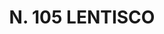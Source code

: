 ---
title: "N. 105 LENTISCO"
plant-name: "N. 105"
plant-number: "105"
plant-xml: "/assets/xml/plant105.xml"
plant-title: "N. 105 LENTISCO"
plant-taxon-link: ""
plant-taxon-link: ""
layout: single-xml
---